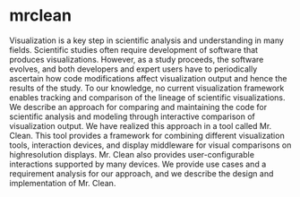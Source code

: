 mrclean
=======


Visualization is a key step in scientific analysis and understanding in many fields. 
Scientific studies often require development of software that produces visualizations. 
However, as a study proceeds, the software evolves, and both developers and expert users have to periodically ascertain how code modifications affect visualization output and hence the results of the study. 
To our knowledge, no current visualization framework enables tracking and comparison of the lineage of scientific visualizations. 
We describe an approach for comparing and maintaining the code for scientific analysis and modeling through interactive comparison of visualization output. 
We have realized this approach in a tool called Mr. Clean. 
This tool provides a framework for combining different visualization tools, interaction devices, and display middleware for visual comparisons on highresolution displays. 
Mr. Clean also provides user-configurable interactions supported by many devices. 
We provide use cases and a requirement analysis for our approach, and we describe the design and implementation of Mr. Clean.
